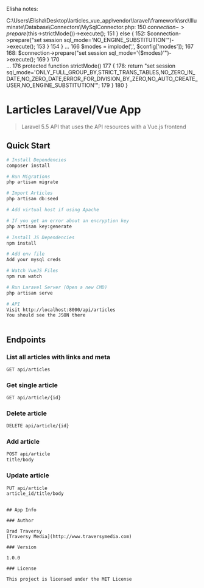 
Elisha notes:



C:\Users\Elisha\Desktop\larticles_vue_app\vendor\laravel\framework\src\Illuminate\Database\Connectors\MySqlConnector.php:
  150                  $connection->prepare($this->strictMode())->execute();
  151              } else {
  152:                 $connection->prepare("set session sql_mode='NO_ENGINE_SUBSTITUTION'")->execute();
  153              }
  154          }
  ...
  166          $modes = implode(',', $config['modes']);
  167  
  168:         $connection->prepare("set session sql_mode='{$modes}'")->execute();
  169      }
  170  
  ...
  176      protected function strictMode()
  177      {
  178:         return "set session sql_mode='ONLY_FULL_GROUP_BY,STRICT_TRANS_TABLES,NO_ZERO_IN_DATE,NO_ZERO_DATE,ERROR_FOR_DIVISION_BY_ZERO,NO_AUTO_CREATE_USER,NO_ENGINE_SUBSTITUTION'";
  179      }
  180  }



# Larticles Laravel/Vue App

> Laravel 5.5 API that uses the API resources with a Vue.js frontend

## Quick Start

``` bash
# Install Dependencies
composer install

# Run Migrations
php artisan migrate

# Import Articles
php artisan db:seed

# Add virtual host if using Apache

# If you get an error about an encryption key
php artisan key:generate

# Install JS Dependencies
npm install

# Add env file
Add your mysql creds

# Watch VueJS Files
npm run watch

# Run Laravel Server (Open a new CMD)
php artisan serve

# API
Visit http://localhost:8000/api/articles
You should see the JSON there



```

## Endpoints

### List all articles with links and meta
``` bash
GET api/articles
```
### Get single article
``` bash
GET api/article/{id}
```

### Delete article
``` bash
DELETE api/article/{id}
```

### Add article
``` bash
POST api/article
title/body
```

### Update article
``` bash
PUT api/article
article_id/title/body
```


```

## App Info

### Author

Brad Traversy
[Traversy Media](http://www.traversymedia.com)

### Version

1.0.0

### License

This project is licensed under the MIT License
